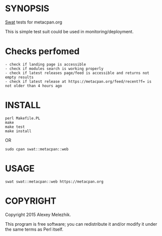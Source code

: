 # SYNOPSIS

[Swat](https://github.com/melezhik/swat) tests for metacpan.org

This is simple test suit could be used in monitoring/deployment.

# Checks perfomed

    - check if landing page is accessible
    - check if modules search is working properly
    - check if latest releases page/feed is accessible and returns not empty results 
    - check if latest release at https://metacpan.org/feed/recent?f= is not older than 4 hours ago

# INSTALL

    perl Makefile.PL
    make
    make test
    make install

OR

    sudo cpan swat::metacpan::web

# USAGE

    swat swat::metacpan::web https://metacpan.org

# COPYRIGHT

Copyright 2015 Alexey Melezhik.

This program is free software; you can redistribute it and/or modify it under the same terms as Perl itself.

